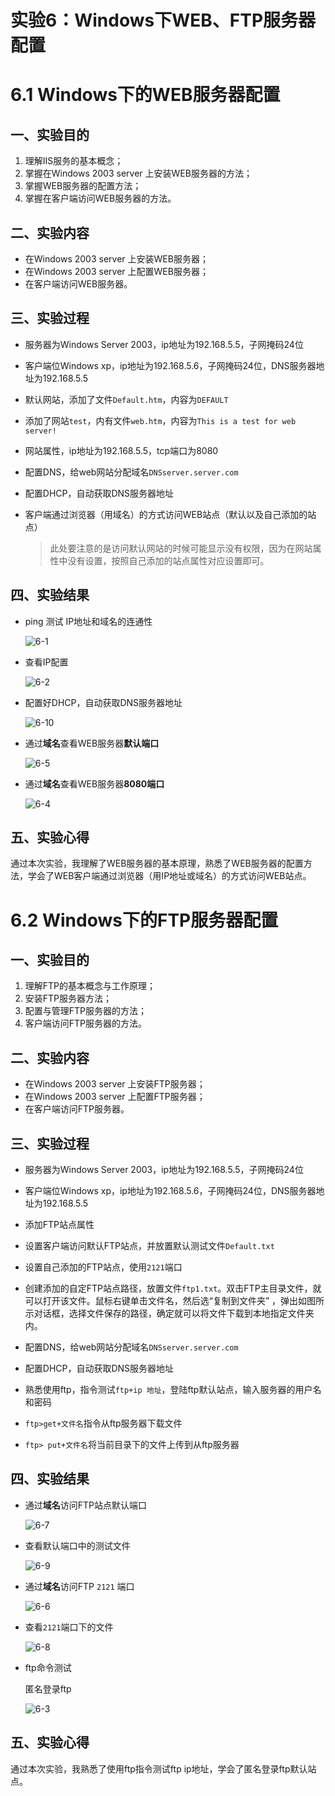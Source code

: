 # 实验6：Windows下WEB、FTP服务器配置



# 6.1 Windows下的WEB服务器配置

## 一、实验目的

1. 理解IIS服务的基本概念；
2. 掌握在Windows 2003 server 上安装WEB服务器的方法；
3. 掌握WEB服务器的配置方法；
4. 掌握在客户端访问WEB服务器的方法。

## 二、实验内容

- 在Windows 2003 server 上安装WEB服务器；
- 在Windows 2003 server 上配置WEB服务器；
- 在客户端访问WEB服务器。

## 三、实验过程

- 服务器为Windows Server 2003，ip地址为192.168.5.5，子网掩码24位

- 客户端位Windows xp，ip地址为192.168.5.6，子网掩码24位，DNS服务器地址为192.168.5.5

- 默认网站，添加了文件`Default.htm`，内容为`DEFAULT`

- 添加了网站`test`，内有文件`web.htm`，内容为`This is a test for web server!`

- 网站属性，ip地址为192.168.5.5，tcp端口为8080

- 配置DNS，给web网站分配域名`DNSserver.server.com`

- 配置DHCP，自动获取DNS服务器地址

- 客户端通过浏览器（用域名）的方式访问WEB站点（默认以及自己添加的站点）

  > 此处要注意的是访问默认网站的时候可能显示没有权限，因为在网站属性中没有设置，按照自己添加的站点属性对应设置即可。

## 四、实验结果

- ping 测试 IP地址和域名的连通性

  ![6-1](img/6-1.png)

- 查看IP配置

  ![6-2](img/6-2.png)

- 配置好DHCP，自动获取DNS服务器地址

  ![6-10](img/6-10.png)

- 通过**域名**查看WEB服务器**默认端口**

  ![6-5](img/6-5.png)

- 通过**域名**查看WEB服务器**8080端口**

  ![6-4](img/6-4.png)

## 五、实验心得

通过本次实验，我理解了WEB服务器的基本原理，熟悉了WEB服务器的配置方法，学会了WEB客户端通过浏览器（用IP地址或域名）的方式访问WEB站点。



# 6.2 Windows下的FTP服务器配置

## 一、实验目的

1. 理解FTP的基本概念与工作原理；
2. 安装FTP服务器方法；
3. 配置与管理FTP服务器的方法；
4. 客户端访问FTP服务器的方法。

## 二、实验内容

- 在Windows 2003 server 上安装FTP服务器；
- 在Windows 2003 server 上配置FTP服务器；
- 在客户端访问FTP服务器。

## 三、实验过程

- 服务器为Windows Server 2003，ip地址为192.168.5.5，子网掩码24位

- 客户端位Windows xp，ip地址为192.168.5.6，子网掩码24位，DNS服务器地址为192.168.5.5

- 添加FTP站点属性
- 设置客户端访问默认FTP站点，并放置默认测试文件`Default.txt`
- 设置自己添加的FTP站点，使用`2121`端口
- 创建添加的自定FTP站点路径，放置文件`ftp1.txt`。双击FTP主目录文件，就可以打开该文件。鼠标右键单击文件名，然后选“复制到文件夹” ，弹出如图所示对话框，选择文件保存的路径，确定就可以将文件下载到本地指定文件夹内。
- 配置DNS，给web网站分配域名`DNSserver.server.com`
- 配置DHCP，自动获取DNS服务器地址
- 熟悉使用ftp，指令测试`ftp+ip 地址`，登陆ftp默认站点，输入服务器的用户名和密码
- `ftp>get+文件名`指令从ftp服务器下载文件
- `ftp> put+文件名`将当前目录下的文件上传到从ftp服务器

## 四、实验结果

- 通过**域名**访问FTP站点默认端口

  ![6-7](img/6-7.png)

- 查看默认端口中的测试文件

  ![6-9](img/6-9.png)

- 通过**域名**访问FTP `2121` 端口

  ![6-6](img/6-6.png)

- 查看`2121`端口下的文件

  ![6-8](img/6-8.png)

- ftp命令测试

  匿名登录ftp

  ![6-3](img/6-3.png)

## 五、实验心得

通过本次实验，我熟悉了使用ftp指令测试ftp ip地址，学会了匿名登录ftp默认站点。